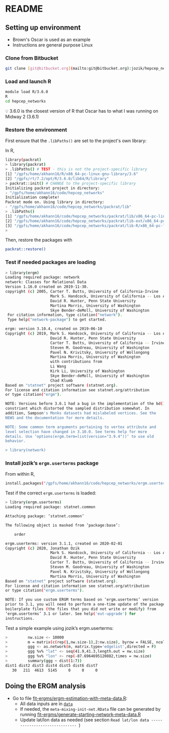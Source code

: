 # README #

## Setting up environment 
- Brown's Oscar is used as an example
- Instructions are general purpose Linux

### Clone from Bitbucket

```bash
git clone [git@bitbucket.org](mailto:git@bitbucket.org):jozik/hepcep_networks.git
```

### Load and launch R

```bash
module load R/3.6.0
R
cd hepcep_networks
```

<aside>
💡 3.6.0 is the closest version of R that Oscar has to what I was running on Midway 2 (3.6.1)

</aside>

### Restore the environment

First ensure that the `.libPaths()` are set to the project's own library:

In R,

```bash
library(packrat)
> library(packrat)
> .libPaths() # TEST - this is not the project-specific library
[1] "/gpfs/home/akhann16/R/x86_64-pc-linux-gnu-library/3.6"
[2] "/gpfs/rt/7.2/opt/R/3.6.0/lib64/R/library"             
> packrat::init() # CHANGE to the project-specific library
Initializing packrat project in directory:
- "/gpfs/home/akhann16/code/hepcep_networks"
Initialization complete!
Packrat mode on. Using library in directory:
- "/gpfs/home/akhann16/code/hepcep_networks/packrat/lib"
> .libPaths()
[1] "/gpfs/home/akhann16/code/hepcep_networks/packrat/lib/x86_64-pc-linux-gnu/3.6.0"    
[2] "/gpfs/home/akhann16/code/hepcep_networks/packrat/lib-ext/x86_64-pc-linux-gnu/3.6.0"
[3] "/gpfs/home/akhann16/code/hepcep_networks/packrat/lib-R/x86_64-pc-linux-gnu/3.6.0"  
>
```


Then, restore the packages with

```bash
packrat::restore() 
```

### Test if needed packages are loading

```bash
> library(ergm)
Loading required package: network
network: Classes for Relational Data
Version 1.16.0 created on 2019-11-30.
copyright (c) 2005, Carter T. Butts, University of California-Irvine
                    Mark S. Handcock, University of California -- Los Angeles
                    David R. Hunter, Penn State University
                    Martina Morris, University of Washington
                    Skye Bender-deMoll, University of Washington
 For citation information, type citation("network").
 Type help("network-package") to get started.

ergm: version 3.10.4, created on 2019-06-10
Copyright (c) 2019, Mark S. Handcock, University of California -- Los Angeles
                    David R. Hunter, Penn State University
                    Carter T. Butts, University of California -- Irvine
                    Steven M. Goodreau, University of Washington
                    Pavel N. Krivitsky, University of Wollongong
                    Martina Morris, University of Washington
                    with contributions from
                    Li Wang
                    Kirk Li, University of Washington
                    Skye Bender-deMoll, University of Washington
                    Chad Klumb
Based on "statnet" project software (statnet.org).
For license and citation information see statnet.org/attribution
or type citation("ergm").

NOTE: Versions before 3.6.1 had a bug in the implementation of the bd()
constriant which distorted the sampled distribution somewhat. In
addition, Sampson's Monks datasets had mislabeled vertices. See the
NEWS and the documentation for more details.

NOTE: Some common term arguments pertaining to vertex attribute and
level selection have changed in 3.10.0. See terms help for more
details. Use ‘options(ergm.term=list(version="3.9.4"))’ to use old
behavior.

> library(network)
```

### Install jozik’s `ergm.userterms` package

From within R,

```bash
install.packages("/gpfs/home/akhann16/code/hepcep_networks/ergm.userterms", type="source", repos=NULL)
```

Test if the correct `ergm.userterms` is loaded:

```bash
> library(ergm.userterms)
Loading required package: statnet.common

Attaching package: ‘statnet.common’

The following object is masked from ‘package:base’:

    order

ergm.userterms: version 3.1.1, created on 2020-02-01
Copyright (c) 2020, Jonathan Ozik
                    Mark S. Handcock, University of California -- Los Angeles
                    David R. Hunter, Penn State University
                    Carter T. Butts, University of California -- Irvine
                    Steven M. Goodreau, University of Washington
                    Pavel N. Krivitsky, University of Wollongong
                    Martina Morris, University of Washington
Based on "statnet" project software (statnet.org).
For license and citation information see statnet.org/attribution
or type citation("ergm.userterms").

NOTE: If you use custom ERGM terms based on ‘ergm.userterms’ version
prior to 3.1, you will need to perform a one-time update of the package
boilerplate files (the files that you did not write or modify) from
‘ergm.userterms’ 3.1 or later. See help('eut-upgrade') for
instructions.
```

Test a simple example using jozik’s ergm.userterms:

```bash
>         nw.size <- 10000
>         m = matrix(c(rep(1,nw.size-1),2:nw.size), byrow = FALSE, ncol = 2)
>         ggg <- as.network(m, matrix.type='edgelist',directed = F)
>         ggg %v% "lat" <- seq(41.9,41.3,length.out = nw.size)
>         ggg %v% "lon" <- rep(-87.6964695120882,times = nw.size)
>         summary(ggg ~ dist(1:7))    
dist1 dist2 dist3 dist4 dist5 dist6 dist7 
   30   211  4613  5145     0     0     0
```

## Doing the ERGM analysis
   - Go to file [fit-ergms/ergm-estimation-with-meta-data.R](https://bitbucket.org/jozik/hepcep_networks/src/master/fit-ergms/ergm-estimation-with-meta-data.R):
      * All data inputs are in [`data`](https://bitbucket.org/jozik/hepcep_networks/src/master/data/)
      * If needed, the `meta-mixing-init-net.RData` file can be generated by running 
        [fit-ergms/generate-starting-network-meta-data.R](https://bitbucket.org/jozik/hepcep_networks/src/master/fit-ergms/generate-starting-network-meta-data.R)
      * Update lat/lon data as needed (see section `Read lat/lon data ------------------------------ `)


